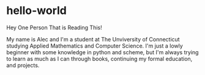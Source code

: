 # hello-world

Hey One Person That is Reading This!

My name is Alec and I'm a student at The Unviversity of Connecticut studying Applied Mathematics and Computer Science. I'm just a lowly beginner with some knowledge in python and scheme, but I'm always trying to learn as much as I can through books, continuing my formal education, and projects.
